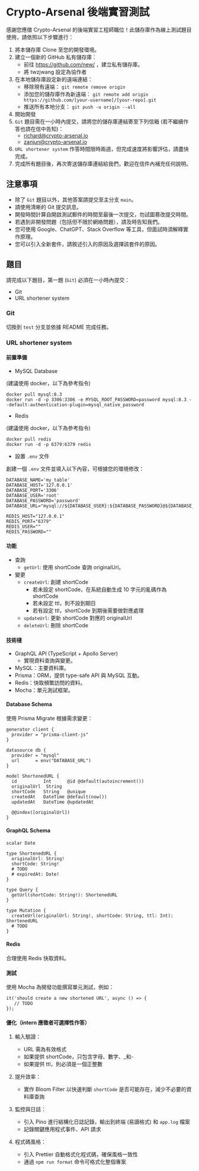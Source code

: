 # Crypto-Arsenal 後端實習測試

感謝您應徵 Crypto-Arsenal 的後端實習工程師職位！此儲存庫作為線上測試題目使用，請依照以下步驟進行：

1. 將本儲存庫 Clone 至您的開發環境。
2. 建立一個新的 GitHub 私有儲存庫：
   - 前往 https://github.com/new/ ，建立私有儲存庫。
   - 將 twzjwang 設定為協作者
3. 在本地儲存庫設定新的遠端連結：
   - 移除現有遠端： `git remote remove origin`
   - 添加您的儲存庫作為新遠端： `git remote add origin https://github.com/[your-username]/[your-repo].git`
   - 推送所有本地分支： `git push -u origin --all`
4. 開始開發
5. `Git` 題目需在一小時內提交，請將您的儲存庫連結寄至下列信箱 (若不繼續作答也請在信中告知)：
   - richard@crypto-arsenal.io
   - zanjun@crypto-arsenal.io
6. `URL shortener system` 作答時間限時兩週，但完成速度將影響評估，請盡快完成。
7. 完成所有題目後，再次寄送儲存庫連結給我們，歡迎在信件內補充任何說明。

## 注意事項

- 除了 `Git` 題目以外，其他答案請提交至主分支 `main`。
- 請使用清晰的 Git 提交訊息。
- 開發時間計算自開啟測試郵件的時間至最後一次提交，勿試圖篡改提交時間。
- 若遇到非開發問題（包括但不限於網絡問題），請及時告知我們。
- 您可使用 Google、ChatGPT、Stack Overflow 等工具，但面試時須解釋實作原理。
- 您可以引入全新套件，請敘述引入的原因及選擇該套件的原因。

## 題目

請完成以下題目，第一題 (`Git`) 必須在一小時內提交：

- Git
- URL shortener system

### Git

切換到 `test` 分支並依據 README 完成任務。

### URL shortener system

#### 前置準備

- MySQL Database

(建議使用 docker，以下為參考指令)

```
docker pull mysql:8.3
docker run -d -p 3306:3306 -e MYSQL_ROOT_PASSWORD=password mysql:8.3 --default-authentication-plugin=mysql_native_password
```

- Redis

(建議使用 docker，以下為參考指令)

```
docker pull redis
docker run -d -p 6379:6379 redis
```

- 設置 `.env` 文件

創建一個 `.env` 文件並填入以下內容，可根據您的環境修改：

```
DATABASE_NAME='my_table'
DATABASE_HOST='127.0.0.1'
DATABASE_PORT='3306'
DATABASE_USER='root'
DATABASE_PASSWORD='password'
DATABASE_URL="mysql://${DATABASE_USER}:${DATABASE_PASSWORD}@${DATABASE_HOST}:${DATABASE_PORT}/${DATABASE_NAME}"

REDIS_HOST="127.0.0.1"
REDIS_PORT="6379"
REDIS_USER=""
REDIS_PASSWORD=""
```

#### 功能

- 查詢
  - `getUrl`: 使用 shortCode 查詢 originalUrl。
- 變更
  - `createUrl`: 創建 shortCode
    - 若未設定 shortCode，在系統自動生成 10 字元的亂碼作為 shortCode
    - 若未設定 ttl，則不設到期日
    - 若有設定 ttl，shortCode 到期後需要做對應處理
  - `updateUrl`: 更新 shortCode 對應的 originalUrl
  - `deleteUrl`: 刪除 shortCode

#### 技術棧

- GraphQL API (TypeScript + Apollo Server)
  - 實現資料查詢與變更。
- MySQL：主要資料庫。
- Prisma：ORM，提供 type-safe API 與 MySQL 互動。
- Redis：快取頻繁訪問的資料。
- Mocha：單元測試框架。

#### Database Schema

使用 Prisma Migrate 根據需求變更：

```
generator client {
  provider = "prisma-client-js"
}

datasource db {
  provider = "mysql"
  url      = env("DATABASE_URL")
}

model ShortenedURL {
  id          Int      @id @default(autoincrement())
  originalUrl  String
  shortCode   String   @unique
  createdAt   DateTime @default(now())
  updatedAt   DateTime @updatedAt

  @@index([originalUrl])
}
```

#### GraphQL Schema

```
scalar Date

type ShortenedURL {
  originalUrl: String!
  shortCode: String!
  # TODO
  # expiredAt: Date!
}

type Query {
  getUrl(shortCode: String!): ShortenedURL
}

type Mutation {
  createUrl(originalUrl: String!, shortCode: String, ttl: Int): ShortenedURL
  # TODO
}
```

#### Redis

合理使用 Redis 快取資料。

#### 測試

使用 Mocha 為開發功能撰寫單元測試，例如：

```
it('should create a new shortened URL', async () => {
   // TODO
});
```

#### 優化（intern 應徵者可選擇性作答）
1. 輸入驗證：
    - URL 需為有效格式
    - 如果提供 shortCode，只包含字母、數字、_和-
    - 如果提供 ttl，則必須是一個正整數

2. 提升效率：
    - 實作 Bloom Filter 以快速判斷 `shortCode` 是否可能存在，減少不必要的資料庫查詢

3. 監控與日誌：
    - 引入 Pino 進行結構化日誌記錄，輸出到終端 (易讀格式) 和 `app.log` 檔案
    - 記錄關鍵應用程式事件、API 請求

4. 程式碼風格：
    - 引入 Prettier 自動格式化程式碼，確保風格一致性
    - 通過 `npm run format` 命令可格式化整個專案
